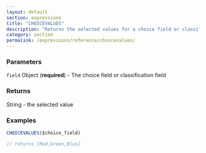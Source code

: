 ```yaml
---
layout: default
section: expressions
title: "CHOICEVALUES"
description: "Returns the selected values for a choice field or classification field"
category: section
permalink: /expressions/reference/choicevalues/
---
```


### Parameters

`field` Object (__required__) - The choice field or classification field

### Returns

String - the selected value

### Examples

```js
CHOICEVALUES($choice_field)

// returns [Red,Green,Blue]
```
